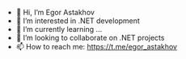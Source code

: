 - 👋 Hi, I’m Egor Astakhov
- 👀 I’m interested in .NET development
- 🌱 I’m currently learning ...
- 💞️ I’m looking to collaborate on .NET projects
- 📫 How to reach me: https://t.me/egor_astakhov

<!---
egor-astakhov/egor-astakhov is a ✨ special ✨ repository because its `README.md` (this file) appears on your GitHub profile.
You can click the Preview link to take a look at your changes.
--->

